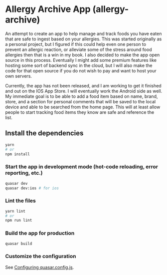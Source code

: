# Allergy Archive App (allergy-archive)

An attempt to create an app to help manage and track foods you have eaten that are safe to ingest based on your allergies.
This was started originally as a personal project, but I figured if this could help even one person to prevent an allergic reaction,
or alleviate some of the stress around food allergies then that is a win in my book. I also decided to make the app open source in this process.
Eventually I might add some premium features like hosting some sort of backend sync in the cloud, but I will also make the code for that open source
if you do not wish to pay and want to host your own servers.

Currently, the app has not been released, and I am working to get it finished and out on the IOS App Store. I will eventually work the
Android side as well. My immediate goal is to be able to add a food item based on name, brand, store, and a section for personal comments that will
be saved to the local device and able to be searched from the home page. This will at least allow people to start tracking food items
they know are safe and reference the list. 

## Install the dependencies
```bash
yarn
# or
npm install
```

### Start the app in development mode (hot-code reloading, error reporting, etc.)
```bash
quasar dev
quasar dev:ios # for ios
```


### Lint the files
```bash
yarn lint
# or
npm run lint
```


### Build the app for production
```bash
quasar build
```

### Customize the configuration
See [Configuring quasar.config.js](https://v2.quasar.dev/quasar-cli-vite/quasar-config-js).
